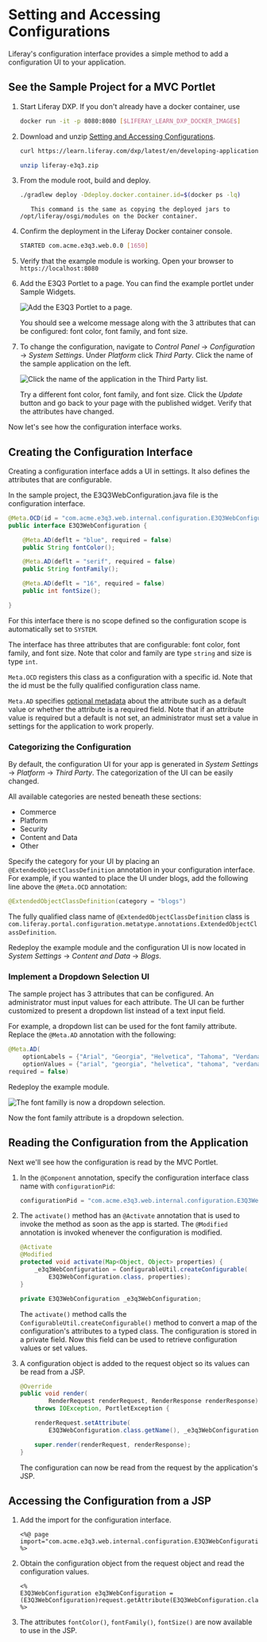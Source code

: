 # Setting and Accessing Configurations

Liferay's configuration interface provides a simple method to add a configuration UI to your application. 

## See the Sample Project for a MVC Portlet

1. Start Liferay DXP. If you don't already have a docker container, use

    ```bash
    docker run -it -p 8080:8080 [$LIFERAY_LEARN_DXP_DOCKER_IMAGE$]
    ```
1. Download and unzip [Setting and Accessing Configurations](./liferay-e3q3.zip).

    ```bash
    curl https://learn.liferay.com/dxp/latest/en/developing-applications/core-frameworks/configurable-application/liferay-e3q3.zip -O
    ```

    ```bash
    unzip liferay-e3q3.zip
    ```

1. From the module root, build and deploy.

    ```bash
    ./gradlew deploy -Ddeploy.docker.container.id=$(docker ps -lq)
    ```

    ```note::
       This command is the same as copying the deployed jars to /opt/liferay/osgi/modules on the Docker container.
    ```

1. Confirm the deployment in the Liferay Docker container console.

    ```bash
    STARTED com.acme.e3q3.web.0.0 [1650]

1. Verify that the example module is working. Open your browser to `https://localhost:8080`

1. Add the E3Q3 Portlet to a page. You can find the example portlet under Sample Widgets.

    ![Add the E3Q3 Portlet to a page.](./setting-and-accessing-configurations/images/01.png)

    You should see a welcome message along with the 3 attributes that can be configured: font color, font family, and font size.

1. To change the configuration, navigate to *Control Panel* &rarr; *Configuration* &rarr; *System Settings*. Under *Platform* click *Third Party*. Click the name of the sample application on the left.

    ![Click the name of the application in the Third Party list.](./setting-and-accessing-configurations/images/02.png)

    Try a different font color, font family, and font size. Click the *Update* button and go back to your page with the published widget. Verify that the attributes have changed.

Now let's see how the configuration interface works.

## Creating the Configuration Interface

Creating a configuration interface adds a UI in settings. It also defines the attributes that are configurable.

In the sample project, the E3Q3WebConfiguration.java file is the configuration interface. 

```java
@Meta.OCD(id = "com.acme.e3q3.web.internal.configuration.E3Q3WebConfiguration")
public interface E3Q3WebConfiguration {

	@Meta.AD(deflt = "blue", required = false)
	public String fontColor();

	@Meta.AD(deflt = "serif", required = false)
	public String fontFamily();

	@Meta.AD(deflt = "16", required = false)
	public int fontSize();

}
```

For this interface there is no scope defined so the configuration scope is automatically set to `SYSTEM`.

The interface has three attributes that are configurable: font color, font family, and font size. Note that color and family are type `string` and size is type `int`.

`Meta.OCD` registers this class as a configuration with a specific id. Note that the id must be the fully qualified configuration class name.

`Meta.AD` specifies [optional metadata](http://bnd.bndtools.org/chapters/210-metatype.html) about the attribute such as a default value or whether the attribute is a required field. Note that if an attribute value is required but a default is not set, an administrator must set a value in settings for the application to work properly.

### Categorizing the Configuration

By default, the configuration UI for your app is generated in *System Settings* &rarr; *Platform* &rarr; *Third Party*. The categorization of the UI can be easily changed.

All available categories are nested beneath these sections:

* Commerce
* Platform
* Security
* Content and Data
* Other

Specify the category for your UI by placing an `@ExtendedObjectClassDefinition` annotation in your configuration interface. For example, if you wanted to place the UI under blogs, add the following line above the `@Meta.OCD` annotation:

```java
@ExtendedObjectClassDefinition(category = "blogs")
```

The fully qualified class name of `@ExtendedObjectClassDefinition` class is `com.liferay.portal.configuration.metatype.annotations.ExtendedObjectClassDefinition`.

Redeploy the example module and the configuration UI is now located in *System Settings* &rarr; *Content and Data* &rarr; *Blogs*.

### Implement a Dropdown Selection UI

The sample project has 3 attributes that can be configured. An administrator must input values for each attribute. The UI can be further customized to present a dropdown list instead of a text input field.

For example, a dropdown list can be used for the font family attribute. Replace the `@Meta.AD` annotation with the following:

```java
@Meta.AD(
	optionLabels = {"Arial", "Georgia", "Helvetica", "Tahoma", "Verdana"},
	optionValues = {"arial", "georgia", "helvetica", "tahoma", "verdana"},
required = false)
```

Redeploy the example module.

![The font familly is now a dropdown selection.](./setting-and-accessing-configurations/images/03.png)

Now the font family attribute is a dropdown selection.

## Reading the Configuration from the Application

Next we'll see how the configuration is read by the MVC Portlet.

1. In the `@Component` annotation, specify the configuration interface class name with `configurationPid`:

    ```java
    configurationPid = "com.acme.e3q3.web.internal.configuration.E3Q3WebConfiguration"
    ```

1. The `activate()` method has an `@Activate` annotation that is used to invoke the method as soon as the app is started. The `@Modified` annotation is invoked whenever the configuration is modified.

    ```java
    @Activate
	@Modified
	protected void activate(Map<Object, Object> properties) {
		_e3q3WebConfiguration = ConfigurableUtil.createConfigurable(
			E3Q3WebConfiguration.class, properties);
	}

	private E3Q3WebConfiguration _e3q3WebConfiguration;
    ```

    The `activate()` method calls the `ConfigurableUtil.createConfigurable()` method to convert a map of the configuration's attributes to a typed class. The configuration is stored in a private field. Now this field can be used to retrieve configuration values or set values.

1. A configuration object is added to the request object so its values can be read from a JSP. 

    ```java
    @Override
	public void render(
			RenderRequest renderRequest, RenderResponse renderResponse)
		throws IOException, PortletException {

		renderRequest.setAttribute(
			E3Q3WebConfiguration.class.getName(), _e3q3WebConfiguration);

		super.render(renderRequest, renderResponse);
	}    
    ```

    The configuration can now be read from the request by the application's JSP.

## Accessing the Configuration from a JSP

1. Add the import for the configuration interface.

    ```markup
    <%@ page import="com.acme.e3q3.web.internal.configuration.E3Q3WebConfiguration" %>
    ```

1. Obtain the configuration object from the request object and read the configuration values.

    ```markup
    <%
    E3Q3WebConfiguration e3q3WebConfiguration = (E3Q3WebConfiguration)request.getAttribute(E3Q3WebConfiguration.class.getName());
    %>
    ```

1. The attributes `fontColor()`, `fontFamily()`, `fontSize()` are now available to use in the JSP. 